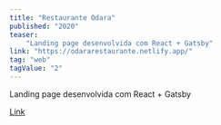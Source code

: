 ```yaml
---
title: "Restaurante Odara"
published: "2020"
teaser: 
    "Landing page desenvolvida com React + Gatsby"
link: "https://odararestaurante.netlify.app/"
tag: "web"
tagValue: "2"
---
```

Landing page desenvolvida com React + Gatsby

[Link](https://odararestaurante.netlify.app/)